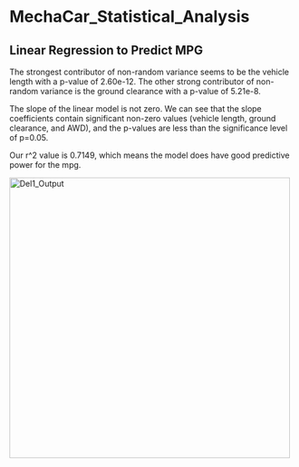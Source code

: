 # MechaCar_Statistical_Analysis
## Linear Regression to Predict MPG
The strongest contributor of non-random variance seems to be the vehicle length with a p-value of 2.60e-12. The other strong contributor of non-random variance is the ground clearance with a p-value of 5.21e-8.

The slope of the linear model is not zero. We can see that the slope coefficients contain significant non-zero values (vehicle length, ground clearance, and AWD), and the p-values are less than the significance level of p=0.05.

Our r^2 value is 0.7149, which means the model does have good predictive power for the mpg.

<img width="495" alt="Del1_Output" src="https://user-images.githubusercontent.com/104597335/184862665-8dbb5d3d-4f84-48a1-ba77-27ea935874b0.png">

